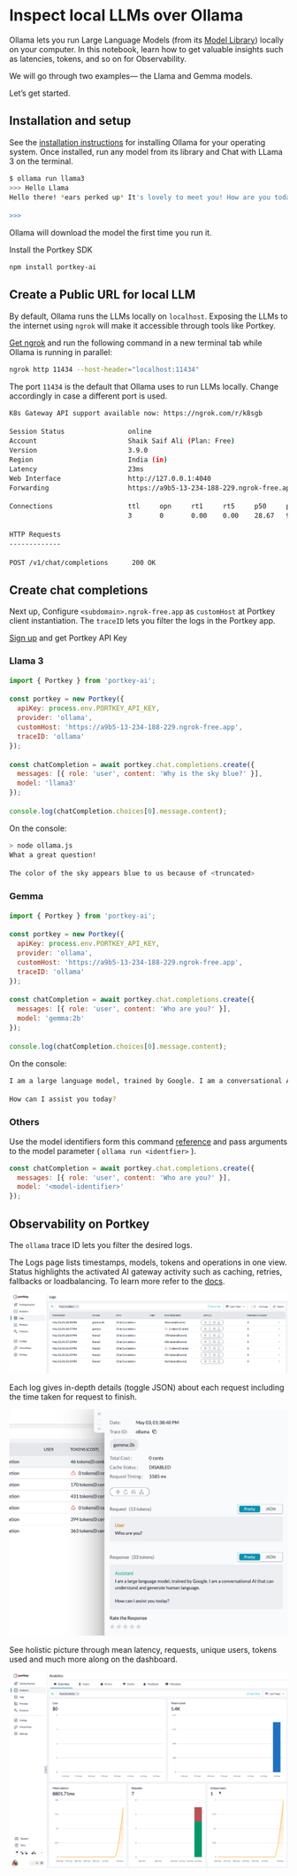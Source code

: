 # Inspect local LLMs over Ollama

Ollama lets you run Large Language Models (from its [Model Library](https://github.com/ollama/ollama?tab=readme-ov-file#model-library)) locally on your computer. In this notebook, learn how to get valuable insights such as latencies, tokens, and so on for Observability.

We will go through two examples— the Llama and Gemma models.

Let’s get started.

## Installation and setup

See the [installation instructions](https://github.com/ollama/ollama/blob/main/README.md#macos) for installing Ollama for your operating system. Once installed, run any model from its library and Chat with LLama 3 on the terminal.

```sh
$ ollama run llama3
>>> Hello Llama
Hello there! *ears perked up* It's lovely to meet you! How are you today?

>>>
```

Ollama will download the model the first time you run it.

Install the Portkey SDK

```sh
npm install portkey-ai
```

## Create a Public URL for local LLM

By default, Ollama runs the LLMs locally on `localhost`. Exposing the LLMs to the internet using `ngrok` will make it accessible through tools like Portkey.

[Get ngrok](https://ngrok.com/download) and run the following command in a new terminal tab while Ollama is running in parallel:

```sh
ngrok http 11434 --host-header="localhost:11434"
```

The port `11434` is the default that Ollama uses to run LLMs locally. Change accordingly in case a different port is used.

```sh
K8s Gateway API support available now: https://ngrok.com/r/k8sgb

Session Status                online
Account                       Shaik Saif Ali (Plan: Free)
Version                       3.9.0
Region                        India (in)
Latency                       23ms
Web Interface                 http://127.0.0.1:4040
Forwarding                    https://a9b5-13-234-188-229.ngrok-free.app -> http://localhost:11434

Connections                   ttl     opn     rt1     rt5     p50     p90
                              3       0       0.00    0.00    28.67   97.85

HTTP Requests
-------------

POST /v1/chat/completions      200 OK
```

## Create chat completions

Next up, Configure `<subdomain>.ngrok-free.app` as `customHost` at Portkey client instantiation. The `traceID` lets you filter the logs in the Portkey app.

[Sign up](https://www.portkey.ai) and get Portkey API Key

### Llama 3

```js
import { Portkey } from 'portkey-ai';

const portkey = new Portkey({
  apiKey: process.env.PORTKEY_API_KEY,
  provider: 'ollama',
  customHost: 'https://a9b5-13-234-188-229.ngrok-free.app',
  traceID: 'ollama'
});

const chatCompletion = await portkey.chat.completions.create({
  messages: [{ role: 'user', content: 'Why is the sky blue?' }],
  model: 'llama3'
});

console.log(chatCompletion.choices[0].message.content);
```

On the console:

```sh
> node ollama.js
What a great question!

The color of the sky appears blue to us because of <truncated>
```

### Gemma

```js
import { Portkey } from 'portkey-ai';

const portkey = new Portkey({
  apiKey: process.env.PORTKEY_API_KEY,
  provider: 'ollama',
  customHost: 'https://a9b5-13-234-188-229.ngrok-free.app',
  traceID: 'ollama'
});

const chatCompletion = await portkey.chat.completions.create({
  messages: [{ role: 'user', content: 'Who are you?' }],
  model: 'gemma:2b'
});

console.log(chatCompletion.choices[0].message.content);
```

On the console:

```sh
I am a large language model, trained by Google. I am a conversational AI that can understand and generate human language.

How can I assist you today?
```

### Others

Use the model identifiers form this command [reference](https://github.com/ollama/ollama/blob/main/README.md#model-library) and pass arguments to the model parameter ( `ollama run <identfier>` ).

```js
const chatCompletion = await portkey.chat.completions.create({
  messages: [{ role: 'user', content: 'Who are you?' }],
  model: '<model-identifier>'
});
```

## Observability on Portkey

The `ollama` trace ID lets you filter the desired logs.

The Logs page lists timestamps, models, tokens and operations in one view. Status highlights the activated AI gateway activity such as caching, retries, fallbacks or loadbalancing. To learn more refer to the [docs](https://portkey.ai/docs/product/ai-gateway-streamline-llm-integrations).

![](./images/inspect-local-llms-over-ollama/1-inspect-local-llms-over-ollama.png)

Each log gives in-depth details (toggle JSON) about each request including the time taken for request to finish.

![](./images/inspect-local-llms-over-ollama/2-inspect-local-llms-over-ollama.png)

See holistic picture through mean latency, requests, unique users, tokens used and much more along on the dashboard.

![](./images/inspect-local-llms-over-ollama/3-inspect-local-llms-over-ollama.png)
